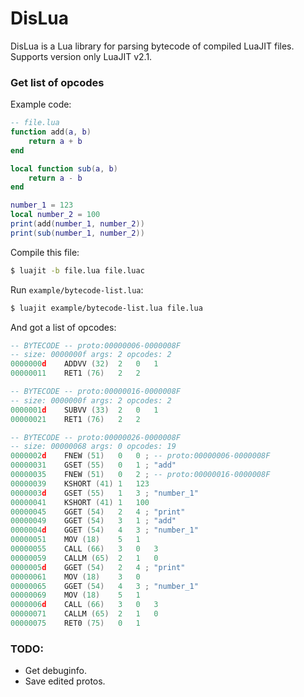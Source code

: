 # DisLua
DisLua is a Lua library for parsing bytecode of compiled LuaJIT files. Supports version only LuaJIT v2.1.
### Get list of opcodes
Example code:
```lua
-- file.lua
function add(a, b)
	return a + b
end

local function sub(a, b)
	return a - b
end

number_1 = 123
local number_2 = 100
print(add(number_1, number_2))
print(sub(number_1, number_2))
```
Compile this file:
```bash
$ luajit -b file.lua file.luac
```
Run `example/bytecode-list.lua`:
```bash
$ luajit example/bytecode-list.lua file.lua
```
And got a list of opcodes:
```lua
-- BYTECODE -- proto:00000006-0000008F
-- size: 0000000f args: 2 opcodes: 2
0000000d    ADDVV (32)  2	0	1
00000011    RET1 (76)   2	2

-- BYTECODE -- proto:00000016-0000008F
-- size: 0000000f args: 2 opcodes: 2
0000001d    SUBVV (33)  2	0	1
00000021    RET1 (76)   2	2

-- BYTECODE -- proto:00000026-0000008F
-- size: 00000068 args: 0 opcodes: 19
0000002d    FNEW (51)   0	0 ; -- proto:00000006-0000008F
00000031    GSET (55)   0	1 ; "add"
00000035    FNEW (51)   0	2 ; -- proto:00000016-0000008F
00000039    KSHORT (41) 1	123
0000003d    GSET (55)   1	3 ; "number_1"
00000041    KSHORT (41) 1	100
00000045    GGET (54)   2	4 ; "print"
00000049    GGET (54)   3	1 ; "add"
0000004d    GGET (54)   4	3 ; "number_1"
00000051    MOV (18)    5	1
00000055    CALL (66)   3	0	3
00000059    CALLM (65)  2	1	0
0000005d    GGET (54)   2	4 ; "print"
00000061    MOV (18)    3	0
00000065    GGET (54)   4	3 ; "number_1"
00000069    MOV (18)    5	1
0000006d    CALL (66)   3	0	3
00000071    CALLM (65)  2	1	0
00000075    RET0 (75)   0	1
```

### TODO:
* Get debuginfo.
* Save edited protos.